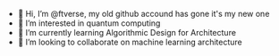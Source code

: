 - 👋 Hi, I’m @ftverse, my old github accound has gone it's my new one
- 👀 I’m interested in quantum computing
- 🌱 I’m currently learning Algorithmic Design for Architecture
- 💞️ I’m looking to collaborate on machine learning architecture

<!---
ftverse/ftverse is a ✨ special ✨ repository because its `README.md` (this file) appears on your GitHub profile.
You can click the Preview link to take a look at your changes.
--->
